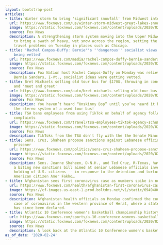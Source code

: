 ```yaml
---
layout: bootstrap-post
articles:
- title: Winter storm to bring 'significant snowfall' from Midwest into Great Lakes
  url: https://www.foxnews.com/us/winter-storm-midwest-great-lakes-snow-plains-weather
  image: https://static.foxnews.com/foxnews.com/content/uploads/2020/02/weathermapmonday_1.jpg
  source: Fox News
  description: A strengthening storm system moving into the Upper Midwest is expected
    to bring a swath of heavy, wet snow across the region, setting the stage for widespread
    travel problems on Tuesday in places such as Chicago.
- title: 'Rachel Campos-Duffy: Bernie''s ''dangerous'' socialist views are finally
    being vetted'
  url: https://www.foxnews.com/media/rachel-campos-duffy-bernie-sanders-dangerous-socialist-views
  image: https://static.foxnews.com/foxnews.com/content/uploads/2020/02/rachel-campos-duffy-sanders.jpg
  source: Fox News
  description: Fox Nation host Rachel Campos-Duffy on Monday was relieved that Sen.
    Bernie Sanders, I-Vt., socialist ideas were getting vetted.
- title: Bret Michaels selling old tour bus for $170G, throwing in concert tickets
    and 'meet and greet'
  url: https://www.foxnews.com/auto/bret-michaels-selling-old-tour-bus
  image: https://static.foxnews.com/foxnews.com/content/uploads/2020/02/bus.jpg
  source: Fox News
  description: You haven’t heard “Unskinny Bop” until you’ve heard it blaring through
    the stereo system of a used tour bus!
- title: TSA bans employees from using TikTok on behalf of agency following Schumer's
    complaints
  url: https://www.foxnews.com/travel/tsa-employees-tiktok-agency-schumer-complaints
  image: https://static.foxnews.com/foxnews.com/content/uploads/2020/02/AP20054203290475.jpg
  source: Fox News
  description: TikToks from the TSA don't fly with the the Senate Minority Leader.
- title: Sens. Cruz, Shaheen propose sanctions against Lebanese officials over American
    prisoner
  url: https://www.foxnews.com/politics/sens-cruz-shaheen-propose-sanctions-against-lebanese-officials-over-american-prisoner
  image: https://static.foxnews.com/foxnews.com/content/uploads/2020/02/Amer-Fakhoury-on-a-tour-boat.jpg
  source: Fox News
  description: Sens. Jeanne Shaheen, D-N.H., and Ted Cruz, R-Texas, have introduced
    a biting new sanctions bill aimed at senior Lebanese officials involved in the
    holding of U.S. citizens -- in response to the detention and torture of 57-year-old
    American citizen Amer Fakho…
- title: Afghanistan sees first coronavirus case as numbers spike in neighboring Iran
  url: https://www.foxnews.com/health/afghanistan-first-coronavirus-case-iran
  image: https://cf-images.us-east-1.prod.boltdns.net/v1/static/694940094001/ea052b88-d22a-4dd1-bf41-f94f59f640b4/b8717e8a-11ba-4223-b578-18b02d7d863b/1280x720/match/image.jpg
  source: Fox News
  description: Afghanistan health officials on Monday confirmed the country’s first
    case of coronavirus in the western province of Herat, where a state of emergency
    has since been declared.
- title: Atlantic 10 Conference women's basketball championship history
  url: https://www.foxnews.com/sports/a-10-conference-womens-basketball-championship-history
  image: https://static.foxnews.com/foxnews.com/content/uploads/2020/02/Atlantic-10-Conference-logo.jpg
  source: Fox News
  description: A look back at the Atlantic 10 Conference women's basketball champions.
as_of_date: '2020-02-24'
---
```


